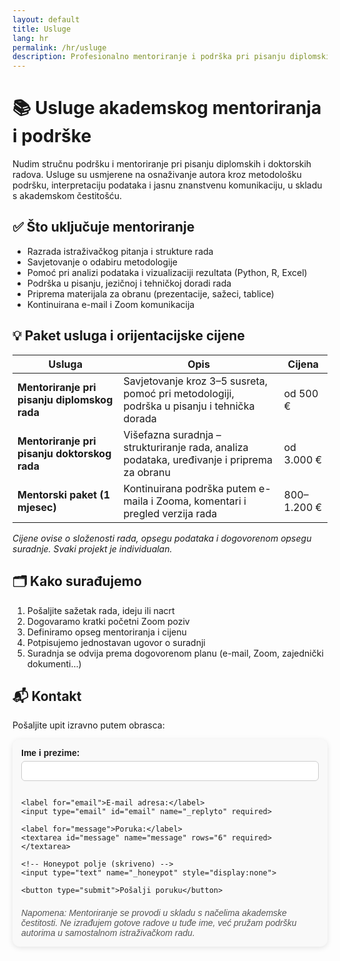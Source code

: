 ```yaml
---
layout: default
title: Usluge
lang: hr
permalink: /hr/usluge
description: Profesionalno mentoriranje i podrška pri pisanju diplomskih i doktorskih radova, uključujući pomoć u metodologiji, analizi podataka i akademskom izražavanju.
---
```


# 📚 Usluge akademskog mentoriranja i podrške

Nudim stručnu podršku i mentoriranje pri pisanju diplomskih i doktorskih radova. Usluge su usmjerene na osnaživanje autora kroz metodološku podršku, interpretaciju podataka i jasnu znanstvenu komunikaciju, u skladu s akademskom čestitošću.

## ✅ Što uključuje mentoriranje

- Razrada istraživačkog pitanja i strukture rada  
- Savjetovanje o odabiru metodologije  
- Pomoć pri analizi podataka i vizualizaciji rezultata (Python, R, Excel)  
- Podrška u pisanju, jezičnoj i tehničkoj doradi rada  
- Priprema materijala za obranu (prezentacije, sažeci, tablice)  
- Kontinuirana e-mail i Zoom komunikacija  

## 💡 Paket usluga i orijentacijske cijene

| Usluga | Opis | Cijena |
|--------|------|--------|
| **Mentoriranje pri pisanju diplomskog rada** | Savjetovanje kroz 3–5 susreta, pomoć pri metodologiji, podrška u pisanju i tehnička dorada | od 500 € |
| **Mentoriranje pri pisanju doktorskog rada** | Višefazna suradnja – strukturiranje rada, analiza podataka, uređivanje i priprema za obranu | od 3.000 € |
| **Mentorski paket (1 mjesec)** | Kontinuirana podrška putem e-maila i Zooma, komentari i pregled verzija rada | 800–1.200 € |

*Cijene ovise o složenosti rada, opsegu podataka i dogovorenom opsegu suradnje. Svaki projekt je individualan.*

## 🗂️ Kako surađujemo

1. Pošaljite sažetak rada, ideju ili nacrt  
2. Dogovaramo kratki početni Zoom poziv  
3. Definiramo opseg mentoriranja i cijenu  
4. Potpisujemo jednostavan ugovor o suradnji  
5. Suradnja se odvija prema dogovorenom planu (e-mail, Zoom, zajednički dokumenti…)

## 📬 Kontakt

Pošaljite upit izravno putem obrasca:

<style>
  .contact-form {
    max-width: 500px;
    font-family: sans-serif;
    padding: 1em;
    border-radius: 12px;
    background-color: #f9f9f9;
    box-shadow: 0 2px 8px rgba(0,0,0,0.1);
  }

  .contact-form label {
    display: block;
    margin-bottom: 0.3em;
    font-weight: bold;
  }

  .contact-form input[type="text"],
  .contact-form input[type="email"],
  .contact-form textarea {
    width: 100%;
    padding: 0.5em;
    margin-bottom: 1em;
    border: 1px solid #ccc;
    border-radius: 6px;
    font-size: 1em;
  }

  .contact-form button {
    padding: 0.6em 1.2em;
    background-color: #2b6cb0;
    color: white;
    border: none;
    border-radius: 6px;
    font-size: 1em;
    cursor: pointer;
  }

  .contact-form button:hover {
    background-color: #2c5282;
  }

  .note {
    margin-top: 1.5em;
    font-style: italic;
    color: #555;
  }
</style>

<div class="contact-form">
  <form action="https://formspree.io/f/mldljwde" method="POST">
    <label for="name">Ime i prezime:</label>
    <input type="text" id="name" name="name" required>

    <label for="email">E-mail adresa:</label>
    <input type="email" id="email" name="_replyto" required>

    <label for="message">Poruka:</label>
    <textarea id="message" name="message" rows="6" required></textarea>

    <!-- Honeypot polje (skriveno) -->
    <input type="text" name="_honeypot" style="display:none">

    <button type="submit">Pošalji poruku</button>
  </form>

  <div class="note">
    Napomena: Mentoriranje se provodi u skladu s načelima akademske čestitosti. Ne izrađujem gotove radove u tuđe ime, već pružam podršku autorima u samostalnom istraživačkom radu.
  </div>
</div>



